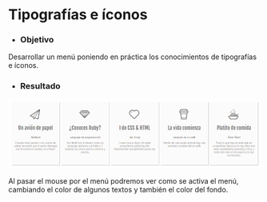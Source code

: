 # **Tipografías e íconos**

- ### **Objetivo**

Desarrollar un menú poniendo en práctica los conocimientos de tipografías e íconos.


- ### **Resultado**

![Sin Titulo](assets/images/menu.png)


Al pasar el mouse por el menú podremos ver como se activa el menú,  
cambiando el color de algunos textos y también el color del fondo.